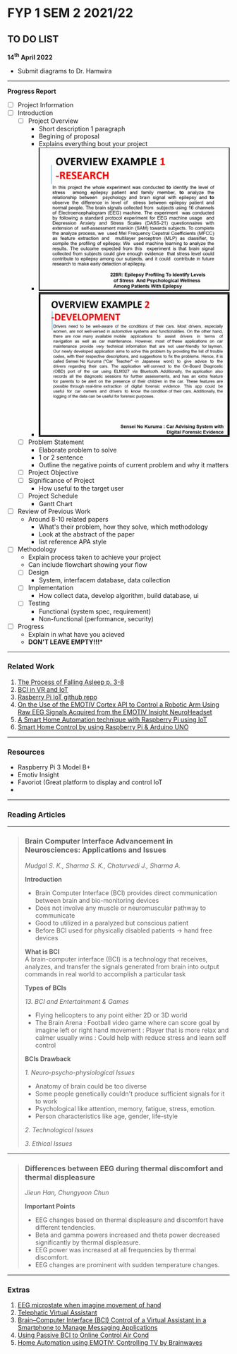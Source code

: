 # FYP 1 SEM 2 2021/22

## TO DO LIST

**14<sup>th</sup> April 2022**
- Submit diagrams to Dr. Hamwira

***

**Progress Report**

- [ ] Project Information
- [ ] Introduction
  - [ ] Project Overview
    - Short description 1 paragraph
    - Begining of proposal
    - Explains everything bout your project
    - ![Research Example](assets/Screenshot-2022-03-18-092515.png)
    - ![Development Example](assets/Project-statement-development-example.png)
  - [ ] Problem Statement
    - Elaborate problem to solve
    - 1 or 2 sentence
    - Outline the negative points of current problem and why it matters
  - [ ] Project Objective
  - [ ] Significance of Project
    - How useful to the target user
  - [ ] Project Schedule
    - Gantt Chart
- [ ] Review of Previous Work
  - Around 8-10 related papers
    - What's their problem, how they solve, which methodology
    - Look at the abstract of the paper
    - list reference APA style
- [ ] Methodology
  - Explain process taken to achieve your project
  - Can include flowchart showing your flow
  - [ ] Design
    - System, interfacem database, data collection
  - [ ] Implementation
    - How collect data, develop algorithm, build database, ui
  - [ ] Testing
    - Functional (system spec, requirement)
    - Non-functional (performance, security)
- [ ] Progress
  - Explain in what have you acieved
  - **DON'T LEAVE EMPTY!!!***

***

### Related Work

1. [The Process of Falling Asleep p. 3-8](https://sci-hub.se/10.1053/smrv.2001.0145)
2. [BCI in VR and IoT](https://sci-hub.se/10.1109/ACCESS.2018.2809453)
3. [Rasberry Pi IoT github repo](https://github.com/WebThingsIO/wiki/wiki)
4. [On the Use of the EMOTIV Cortex API to Control a Robotic Arm Using Raw EEG Signals Acquired from the EMOTIV Insight NeuroHeadset](https://sci-hub.se/10.1109/CHILECON47746.2019.8987541)
5. [A Smart Home Automation technique with Raspberry Pi using IoT](https://ieeexplore.ieee.org/abstract/document/7873584)
6. [Smart Home Control by using Raspberry Pi & Arduino UNO](assets/Smart_Home_Control_by_using_Raspberry_Pi.pdf)

***

### Resources

- Raspberry Pi 3 Model B+
- Emotiv Insight
- Favoriot (Great platform to display and control IoT
- 

***

### Reading Articles

***

> ### Brain Computer Interface Advancement in Neurosciences: Applications and Issues
> *Mudgal S. K., Sharma S. K., Chaturvedi J., Sharma A.*
>
> **Introduction**  
> - Brain Computer Interface (BCI) provides direct communication between brain and bio-monitoring devices
> - Does not involve any muscle or neuromuscular pathway to communicate
> - Good to utilized in a paralyzed but conscious patient
> - Before BCI used for physically disabled patients -> hand free devices
> 
> **What is BCI**  
> A brain-computer interface (BCI) is a technology that receives, analyzes, and transfer the signals generated from brain into output commands in real world to accomplish a particular task
>
> **Types of BCIs**  
> 
> *13. BCI and Entertainment & Games*
> - Flying helicopters to any point either 2D or 3D world
> - The Brain Arena
>   : Football video game where can score goal by imagine left or  right hand movement
>   : Player that is more relax and calmer usually wins
>   : Could help with reduce stress and learn self control
>
> **BCIs Drawback**
>
> *1. Neuro-psycho-physiological Issues*
> - Anatomy of brain could be too diverse
> - Some people genetically couldn't produce sufficient signals for it to work
> - Psychological like attention, memory, fatigue, stress, emotion.
> - Person characteristics like age, gender, life-style
>
> *2. Technological Issues*
>
> *3. Ethical Issues*
> 

***

> ### Differences between EEG during thermal discomfort and thermal displeasure
> *Jieun Han, Chungyoon Chun*
>
> **Important Points**
> - EEG changes based on thermal displeasure and discomfort have different tendencies.
> - Beta and gamma powers increased and theta power decreased significantly by thermal displeasure.
> - EEG power was increased at all frequencies by thermal discomfort.
> - EEG changes are prominent with sudden temperature changes.
> 

***

### Extras

1. [EEG microstate when imagine movement of hand](https://sci-hub.se/10.1080/24699322.2017.1389404)
2. [Telephatic Virtual Assistant](https://ieeexplore.ieee.org/abstract/document/8824886)
3. [Brain–Computer Interface (BCI) Control of a Virtual Assistant in a Smartphone to Manage Messaging Applications](assets/BCI-control-of-virtual-assistant.pdf)
4. [Using Passive BCI to Online Control Air Cond](assets/Using_passive_BCI_to_online_control_the_air_conditioner_for_obtaining_the_individual_specific_thermal_comfort_.pdf)
5. [Home Automation using EMOTIV: Controlling TV by Brainwaves](assets/Home_Automation_using_EMOTIV_Controlling_TV_by_Brainwaves.pdf)
